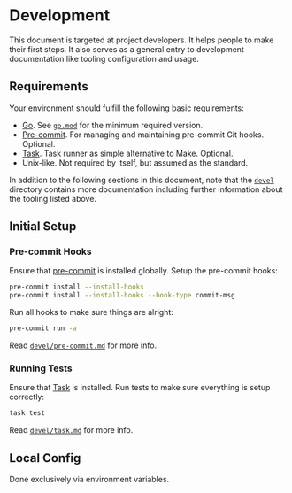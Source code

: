 # Development

This document is targeted at project developers. It helps people to make their
first steps. It also serves as a general entry to development documentation like
tooling configuration and usage.

## Requirements

Your environment should fulfill the following basic requirements:

- [Go](https://go.dev). See [`go.mod`](go.mod) for the minimum required version.
- [Pre-commit](https://pre-commit.com). For managing and maintaining pre-commit
  Git hooks. Optional.
- [Task](https://taskfile.dev). Task runner as simple alternative to Make.
  Optional.
- Unix-like. Not required by itself, but assumed as the standard.

In addition to the following sections in this document, note that the
[`devel`](devel) directory contains more documentation including further
information about the tooling listed above.

## Initial Setup

### Pre-commit Hooks

Ensure that [pre-commit](https://pre-commit.com) is installed globally. Setup
the pre-commit hooks:

```sh
pre-commit install --install-hooks
pre-commit install --install-hooks --hook-type commit-msg
```

Run all hooks to make sure things are alright:

```sh
pre-commit run -a
```

Read [`devel/pre-commit.md`](devel/pre-commit.md) for more info.

### Running Tests

Ensure that [Task](https://taskfile.dev) is installed. Run tests to make sure
everything is setup correctly:

```sh
task test
```

Read [`devel/task.md`](devel/task.md) for more info.

## Local Config

Done exclusively via environment variables.

